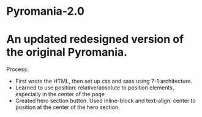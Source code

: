 # Pyromania-2.0
An updated redesigned version of the original Pyromania.
=============================================================
Process:

- First wrote the HTML, then set up css and sass using 7-1 architecture.
- Learned to use position: relative/absolute to position elements, especially in the center of the page
- Created hero section button. Used inline-block and text-align: center to position at the center of the hero section.

